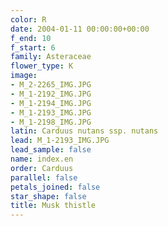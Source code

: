 ```yaml
---
color: R
date: 2004-01-11 00:00:00+00:00
f_end: 10
f_start: 6
family: Asteraceae
flower_type: K
image:
- M_2-2265_IMG.JPG
- M_1-2192_IMG.JPG
- M_1-2194_IMG.JPG
- M_1-2193_IMG.JPG
- M_1-2198_IMG.JPG
latin: Carduus nutans ssp. nutans
lead: M_1-2193_IMG.JPG
lead_sample: false
name: index.en
order: Carduus
parallel: false
petals_joined: false
star_shape: false
title: Musk thistle
---
```

